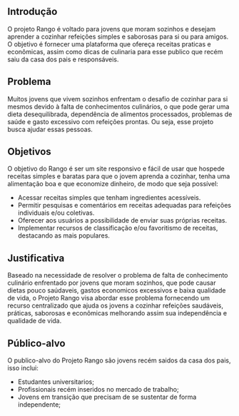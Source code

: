 ## Introdução

O projeto Rango é voltado para jovens que moram sozinhos e desejam aprender a cozinhar refeições simples e saborosas para si ou para amigos. O objetivo é fornecer uma plataforma que ofereça receitas praticas e econômicas, assim como dicas de culinaria para esse publico que recém saiu da casa dos pais e responsáveis.

## Problema


Muitos jovens que vivem sozinhos enfrentam o desafio de cozinhar para si mesmos devido à falta de conhecimentos culinários, o que pode gerar uma dieta desequilibrada, dependência de alimentos processados, problemas de saúde e gasto excessivo com refeições prontas. Ou seja, esse projeto busca ajudar essas pessoas. 

## Objetivos

O objetivo do Rango é ser um site responsivo e fácil de usar que hospede receitas simples e baratas para que o jovem aprenda a cozinhar, tenha uma alimentação boa e que economize dinheiro, de modo que seja possível:

- Acessar receitas simples que tenham ingredientes acessíveis. 
- Permitir pesquisas e comentários em receitas adequadas para refeições individuais e/ou coletivas. 
- Oferecer aos usuários a possibilidade de enviar suas próprias receitas. 
- Implementar recursos de classificação e/ou favoritismo de receitas, destacando as mais populares. 

## Justificativa

Baseado na necessidade de resolver o problema de falta de conhecimento culinário enfrentado por jovens que moram sozinhos, que pode causar dietas pouco saúdaveis, gastos economicos excessivos e baixa qualidade de vida, o Projeto Rango visa abordar esse problema fornecendo um recurso centralizado que ajuda os jovens a cozinhar refeições saudáveis, práticas, saborosas e econômicas melhorando assim sua independência e qualidade de vida. 

## Público-alvo

O publico-alvo do Projeto Rango são jovens recém saidos da casa dos pais, isso inclui:

- Estudantes universitarios;
- Profissionais recém inseridos no mercado de trabalho;
- Jovens em transição que precisam de se sustentar de forma independente;


